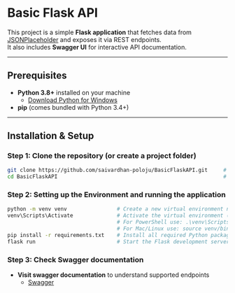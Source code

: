 # Basic Flask API

This project is a simple **Flask application** that fetches data from [JSONPlaceholder](https://jsonplaceholder.typicode.com) and exposes it via REST endpoints.  
It also includes **Swagger UI** for interactive API documentation.

---

## Prerequisites

- **Python 3.8+** installed on your machine  
  - [Download Python for Windows](https://www.python.org/downloads/windows/) 
- **pip** (comes bundled with Python 3.4+)

---

## Installation & Setup

### Step 1: Clone the repository (or create a project folder)
```bash
git clone https://github.com/saivardhan-poloju/BasicFlaskAPI.git     # Clone the project from GitHub 
cd BasicFlaskAPI                                                     # Navigate into the project folder
```

### Step 2: Setting up the Environment and running the application
```bash
python -m venv venv                # Create a new virtual environment named 'venv' in the current folder
venv\Scripts\Activate              # Activate the virtual environment (Windows cmd). 
                                   # For PowerShell use: .\venv\Scripts\Activate.ps1
                                   # For Mac/Linux use: source venv/bin/activate
pip install -r requirements.txt    # Install all required Python packages listed in requirements.txt
flask run                          # Start the Flask development server
```

### Step 3: Check Swagger documentation
- **Visit swagger documentation** to understand supported endpoints
    - [Swagger](http://127.0.0.1:5000/apidocs/) 
